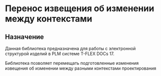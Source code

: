 ﻿# Перенос извещения об изменении между контекстами
## Назначение
Данная библиотека предназначена для работы с электронной структурой изделий в PLM системе T-FLEX DOCs 17.

Библиотека позволяет перемещать подготовленные изменения извещения об изменении между разными контекстами проектирования